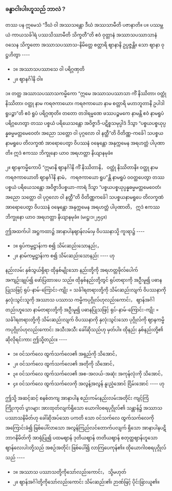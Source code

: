 ### ခန္ဓာငါးပါးဟူသည် ဘာလဲ？

တဿ ပန ဣမေသံ “ဒီဃံ ဝါ အဿသန္တော ဒီဃံ အဿသာမီတိ ပဇာနာတိ။ ပ။ 
ပဿမ္ဘယံ ကာယသင်္ခါရံ ပဿသိဿာမီတိ သိက္ခတီ”တိ ဧဝံ ဝုတ္တာနံ အဿာသပဿာသာနံ ၀သေန သိက္ခတော အဿာသပဿာသ-နိမိတ္တေ စတ္တာရိ ဈာနာနိ ဥပ္ပဇ္ဇန္တိ။ 
သော ဈာနာ ဝုဋ္ဌဟိတွာ ----

- ၁။ အဿာသပဿာသေ ဝါ ပရိဂ္ဂဏှတိ
- ၂။ ဈာနင်္ဂါနိ ဝါ။ 

၁။ တတ္ထ အဿာသပဿာသကမ္မိကော “ဣမေ အဿာသပဿာသာ ကိံ နိဿိတာ၊ ဝတ္ထုံ နိဿိတာ၊ ဝတ္ထု နာမ ကရဇကာယော၊ ကရဇကာယော နာမ စတ္တာရိ မဟာဘူတာနိ ဥပါဒါရူပဉ္စာ”တိ ဧဝံ ရူပံ ပရိဂ္ဂဏှတိ။
တတော တဒါရမ္မဏေ ဖဿပဉ္စမကေ နာမန္တိ ဧဝံ နာမရူပံ ပရိဂ္ဂဟေတွာ တဿ ပစ္စယံ ပရိယေသန္တော အဝိဇ္ဇာဒိ-ပဋိစ္စသမုပ္ပါဒံ ဒိသွာ “ပစ္စယပစ္စယုပ္ပန္နဓမ္မမတ္တမေဝေတံ၊ အညော သတ္တော ဝါ ပုဂ္ဂလော ဝါ နတ္ထီ”တိ ဝိတိဏ္ဏ-ကင်္ခေါ သပစ္စယနာမရူပေ တိလက္ခဏံ အာရောပေတွာ ဝိပဿနံ ၀ဍ္ဎေန္တော အနုက္ကမေန အရဟတ္တံ ပါပုဏာတိ။
ဣဒံ ဧကဿ ဘိက္ခုနော ယာ၀ အရဟတ္တာ နိယျာနမုခံ။

၂။ ဈာနကမ္မိကောပိ “ဣမာနိ ဈာနင်္ဂါနိ ကိံ နိဿိတာနိ， ဝတ္ထုံ နိဿိတာနိ။ 
ဝတ္ထု နာမ ကရဇကာယောတိ ဈာနင်္ဂါနိ နာမံ， ကရဇကာယော ရူပ”န္တိ နာမရူပံ ၀ဝတ္ထပေတွာ တဿ ပစ္စယံ ပရိယေသန္တော အဝိဇ္ဇာဒိပစ္စယာ-ကာရံ ဒိသွာ “ပစ္စယပစ္စယုပ္ပန္နဓမ္မမတ္တမေဝေတံ၊ အညော သတ္တော ဝါ ပုဂ္ဂလော ဝါ နတ္ထီ”တိ ဝိတိဏ္ဏကင်္ခေါ သပစ္စယနာမရူပေ တိလက္ခဏံ အာရောပေတွာ ဝိပဿနံ ၀ဍ္ဎေန္တော အနုက္ကမေန အရဟတ္တံ ပါပုဏာတိ， ဣဒံ ဧကဿ ဘိက္ခုနော ယာ၀ အရဟတ္တာ နိယျာနမုခံ။ (မ၊ဋ္ဌ၊၁၊၂၅၄။)

ဤအထက်ပါ အဋ္ဌကထာ၌ အာနာပါနဈာန်လမ်းမှ ဝိပဿနာသို့ ကူးရာ၌ ----

- ၁။ ရုပ်ကမ္မဋ္ဌာန်းက စ၍ သိမ်းဆည်းသောနည်း，
- ၂။ နာမ်ကမ္မဋ္ဌာန်းက စ၍ သိမ်းဆည်းသောနည်း ---- ဟု

နည်းလမ်း နှစ်သွယ်ရှိရာ ထိုနှစ်မျိုးသော နည်းတို့ကို အရဟတ္တဖိုလ်ပေါက် အကျဉ်းချုပ်၍ ဖော်ပြထားပေ သည်။ 
ထိုနှစ်နည်းတို့တွင် ရုပ်တရားကို အဦးမူ၍ ပဓာနပြုသဖြင့် ရုပ်-နာမ်-ကြောင်း-ကျိုး = သင်္ခါရတရားတို့ကို သိမ်းဆည်းလျက် ဝိပဿနာကို နှလုံးသွင်းသူကို အဿာသ ပဿာသ ကမ္မိကပုဂ္ဂိုလ်ဟုလည်းကောင်း， ဈာန်အင်္ဂါ တည်းဟူသော နာမ်တရားတို့ကို အဦးမူ၍ ပဓာနပြုသဖြင့် ရုပ်-နာမ်-ကြောင်း-ကျိုး = သင်္ခါရတရားတို့ကို သိမ်းဆည်းလျက် ဝိပဿနာကို နှလုံးသွင်းသော ပုဂ္ဂိုလ်ကို ဈာနကမ္မိကပုဂ္ဂိုလ်ဟုလည်းကောင်း အသီးအသီး ခေါ်ဆိုသည်ဟု မှတ်ပါ။ 
ထိုနည်း နှစ်နည်းတို့၏ ဆိုလိုရင်းကား ဤသို့တည်း။ ----

- ၁။ ဝင်သက်လေ ထွက်သက်လေ၏ အရှည်ကို သိအောင်，
- ၂။ ဝင်သက်လေ ထွက်သက်လေ၏ အတိုကို သိအောင်，
- ၃။ ဝင်သက်လေ ထွက်သက်လေ၏ အစ-အလယ်-အဆုံး အကုန်လုံးကို သိအောင်，
- ၄။ ဝင်သက်လေ ထွက်သက်လေကို အလွန့်အလွန် နူးညံ့အောင် ငြိမ်းအောင် ---- ဟု

ဤသို့ အဆင့်ဆင့် စနစ်တကျ အာနာပါန စည်းကမ်းနည်းလမ်းအတိုင်း ကျင့်ကြံကြိုးကုတ် ပွားများ အားထုတ်လျက်ရှိသော ယောဂါ၀စရပုဂ္ဂိုလ်၏ သန္တာန်၌ အဿာသပဿာသနိမိတ်ဟု ခေါ်ဆိုအပ်သော ပကတိ သော ဝင်သက်လေ ထွက်သက်လေကို အကြောင်းခံ၍ ဖြစ်ပေါ်လာသော အလွန်ကြည်လင်တောက်ပလျက် ရှိသော အာနာပါနပဋိဘာဂနိမိတ်ကို အာရုံပြု၍ ပထမဈာန် ဒုတိယဈာန် တတိယဈာန် စတုတ္ထဈာန်ဟူသော ဈာန်လေးပါးတို့သည် အစဉ်အတိုင်း ဖြစ်ပေါ်၍ လာကြပေကုန်၏။ 
ထိုယောဂါ၀စရပုဂ္ဂိုလ်သည် ----

- ၁။ အဿာသ ပဿာသတို့ကိုသော်လည်းကောင်း， သို့မဟုတ်
- ၂။ ဈာန်အင်္ဂါတို့ကိုသော်လည်းကောင်း သိမ်းဆည်း၏၊ ဉာဏ်ဖြင့် ပိုင်းခြားယူ၏။ 
